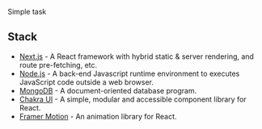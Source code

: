 Simple task

## Stack

- [Next.js](https://nextjs.org/) - A React framework with hybrid static & server rendering, and route pre-fetching, etc.
- [Node.js](https://nodejs.org/en/) - A back-end Javascript runtime environment to executes JavaScript code outside a web browser.
- [MongoDB](https://www.mongodb.com/) - A document-oriented database program.
- [Chakra UI](https://chakra-ui.com/) - A simple, modular and accessible component library for React.
- [Framer Motion](https://www.framer.com/motion/) - An animation library for React.
